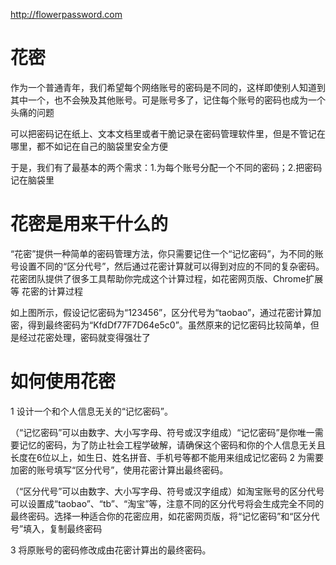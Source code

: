 http://flowerpassword.com
# 花密
作为一个普通青年，我们希望每个网络账号的密码是不同的，这样即使别人知道到其中一个，也不会殃及其他账号。可是账号多了，记住每个账号的密码也成为一个头痛的问题

可以把密码记在纸上、文本文档里或者干脆记录在密码管理软件里，但是不管记在哪里，都不如记在自己的脑袋里安全方便

于是，我们有了最基本的两个需求：1.为每个账号分配一个不同的密码；2.把密码记在脑袋里
# 花密是用来干什么的
“花密”提供一种简单的密码管理方法，你只需要记住一个“记忆密码”，为不同的账号设置不同的“区分代号”，然后通过花密计算就可以得到对应的不同的复杂密码。花密团队提供了很多工具帮助你完成这个计算过程，如花密网页版、Chrome扩展等
花密的计算过程

如上图所示，假设记忆密码为“123456”，区分代号为“taobao”，通过花密计算加密，得到最终密码为“KfdDf77F7D64e5c0”。虽然原来的记忆密码比较简单，但是经过花密处理，密码就变得强壮了

# 如何使用花密
1 设计一个和个人信息无关的“记忆密码”。

（“记忆密码”可以由数字、大小写字母、符号或汉字组成）“记忆密码”是你唯一需要记忆的密码，为了防止社会工程学破解，请确保这个密码和你的个人信息无关且长度在6位以上，如生日、姓名拼音、手机号等都不能用来组成记忆密码
2 为需要加密的账号填写“区分代号”，使用花密计算出最终密码。

（“区分代号”可以由数字、大小写字母、符号或汉字组成）如淘宝账号的区分代号可以设置成“taobao”、“tb”、“淘宝”等，注意不同的区分代号将会生成完全不同的最终密码。选择一种适合你的花密应用，如花密网页版，将“记忆密码”和“区分代号”填入，复制最终密码

3 将原账号的密码修改成由花密计算出的最终密码。
